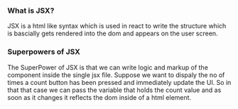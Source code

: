 ### What is JSX?

JSX is a html like syntax which is used in react to write the structure which is bascially gets rendered into the dom and appears on the user screen.

### Superpowers of JSX

The SuperPower of JSX is that we can write logic and markup of the component inside the single jsx file. Suppose we want to dispaly the no of times a count button has been pressed and immediately update the UI. So in that that case we can pass the variable that holds the count value and as soon as it changes it reflects the dom inside of a html element.
